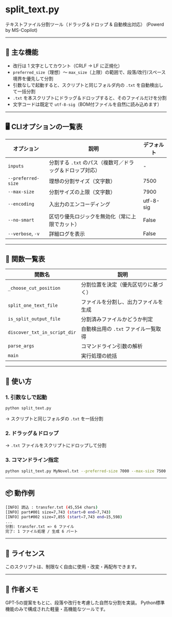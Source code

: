 
# split_text.py

テキストファイル分割ツール（ドラッグ＆ドロップ & 自動検出対応）
(Powerd by MS-Copilot)

---

## 🧠 主な機能

- 改行は 1 文字としてカウント（CRLF → LF に正規化）
- `preferred_size`（理想）〜 `max_size`（上限）の範囲で、段落/改行/スペース境界を優先して分割
- 引数なしで起動すると、スクリプトと同じフォルダ内の `.txt` を自動検出して一括分割
- `.txt` を本スクリプトにドラッグ＆ドロップすると、そのファイルだけを分割
- 文字コードは既定で `utf-8-sig`（BOM付ファイルを自然に読み込めます）

---

## 🖥️ CLIオプションの一覧表

| オプション | 説明 | デフォルト |
|------------|------|-------------|
| `inputs` | 分割する `.txt` のパス（複数可／ドラッグ＆ドロップ対応） | - |
| `--preferred-size` | 理想の分割サイズ（文字数） | 7500 |
| `--max-size` | 分割サイズの上限（文字数） | 7900 |
| `--encoding` | 入出力のエンコーディング | utf-8-sig |
| `--no-smart` | 区切り優先ロジックを無効化（常に上限でカット） | False |
| `--verbose`, `-v` | 詳細ログを表示 | False |

---

## 🧩 関数一覧表

| 関数名 | 説明 |
|--------|------|
| `_choose_cut_position` | 分割位置を決定（優先区切りに基づく） |
| `split_one_text_file` | ファイルを分割し、出力ファイルを生成 |
| `is_split_output_file` | 分割済みファイルかどうか判定 |
| `discover_txt_in_script_dir` | 自動検出用の `.txt` ファイル一覧取得 |
| `parse_args` | コマンドライン引数の解析 |
| `main` | 実行処理の統括 |

---

## 🚀 使い方

### 1. 引数なしで起動
```bash
python split_text.py
```
→ スクリプトと同じフォルダの `.txt` を一括分割

### 2. ドラッグ＆ドロップ
→ `.txt` ファイルをスクリプトにドロップして分割

### 3. コマンドライン指定
```bash
python split_text.py MyNovel.txt --preferred-size 7000 --max-size 7500
```

---

## 📦 動作例

```bash
[INFO] 読込 : transfer.txt (45,554 chars)
[INFO] part#001 size=7,743 (start=0 end=7,743)
[INFO] part#002 size=7,855 (start=7,743 end=15,598)
...
分割: transfer.txt => 6 ファイル
完了: 1 ファイル処理 / 生成 6 パート
```

---

## 📄 ライセンス
このスクリプトは、制限なく自由に使用・改変・再配布できます。

---

## 🙌 作者メモ
GPT-5の提案をもとに、段落や改行を考慮した自然な分割を実装。
Python標準機能のみで構成された軽量・高機能なツールです。
